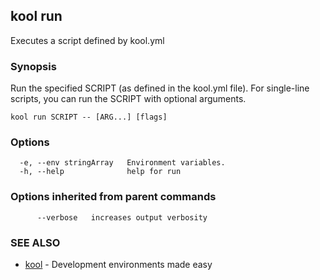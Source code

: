 ## kool run

Executes a script defined by kool.yml

### Synopsis

Run the specified SCRIPT (as defined in the kool.yml file). For single-line scripts, you can run the SCRIPT with optional arguments.

```
kool run SCRIPT -- [ARG...] [flags]
```

### Options

```
  -e, --env stringArray   Environment variables.
  -h, --help              help for run
```

### Options inherited from parent commands

```
      --verbose   increases output verbosity
```

### SEE ALSO

* [kool](kool)	 - Development environments made easy

